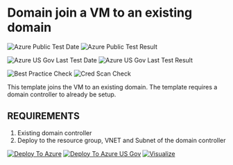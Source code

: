 # Domain join a VM to an existing domain

![Azure Public Test Date](https://azurequickstartsservice.blob.core.windows.net/badges/201-vm-domain-join/PublicLastTestDate.svg)
![Azure Public Test Result](https://azurequickstartsservice.blob.core.windows.net/badges/201-vm-domain-join/PublicDeployment.svg)

![Azure US Gov Last Test Date](https://azurequickstartsservice.blob.core.windows.net/badges/201-vm-domain-join/FairfaxLastTestDate.svg)
![Azure US Gov Last Test Result](https://azurequickstartsservice.blob.core.windows.net/badges/201-vm-domain-join/FairfaxDeployment.svg)

![Best Practice Check](https://azurequickstartsservice.blob.core.windows.net/badges/201-vm-domain-join/BestPracticeResult.svg)
![Cred Scan Check](https://azurequickstartsservice.blob.core.windows.net/badges/201-vm-domain-join/CredScanResult.svg)

This template joins the VM to an existing domain. The template requires a domain controller to already be setup.

## REQUIREMENTS

1. Existing domain controller
2. Deploy to the resource group, VNET and Subnet of the domain controller

[![Deploy To Azure](https://raw.githubusercontent.com/gudszent/azure-quickstart-templates/master/1-CONTRIBUTION-GUIDE/images/deploytoazure.svg?sanitize=true)](https://portal.azure.com/#create/Microsoft.Template/uri/https%3A%2F%2Fraw.githubusercontent.com%2Fgudszent%2Fazure-quickstart-templates%2Fmaster%2F201-vm-domain-join%2Fazuredeploy.json)  [![Deploy To Azure US Gov](https://raw.githubusercontent.com/gudszent/azure-quickstart-templates/master/1-CONTRIBUTION-GUIDE/images/deploytoazuregov.svg?sanitize=true)](https://portal.azure.us/#create/Microsoft.Template/uri/https%3A%2F%2Fraw.githubusercontent.com%2Fgudszent%2Fazure-quickstart-templates%2Fmaster%2F201-vm-domain-join%2Fazuredeploy.json)  [![Visualize](https://raw.githubusercontent.com/gudszent/azure-quickstart-templates/master/1-CONTRIBUTION-GUIDE/images/visualizebutton.svg?sanitize=true)](http://armviz.io/#/?load=https%3A%2F%2Fraw.githubusercontent.com%2Fgudszent%2Fazure-quickstart-templates%2Fmaster%2F201-vm-domain-join%2Fazuredeploy.json)
